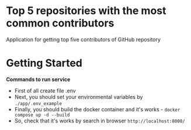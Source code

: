 # Top 5 repositories with the most common contributors
Application for getting top five contributors of GitHub repository

# Getting Started

**Commands to run service**

* First of all create file .env
* Next, you should set your environmental variables by ``./app/.env_example``
* Finally, you should build the docker container and it's works - ``docker compose up -d --build``
* So, check that it's works by search in browser ``http://localhost:8000/``
